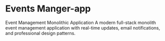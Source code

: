 # Events Manger-app
Event Management Monolithic Application 
A modern full-stack monolith event management application with real-time updates, email notifications, and professional design patterns.
